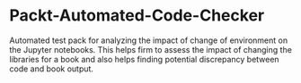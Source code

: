# Packt-Automated-Code-Checker
Automated test pack for analyzing the impact of change of environment on the Jupyter notebooks. This helps firm to assess the impact of changing the libraries for a book and also helps finding potential discrepancy between code and book output.
